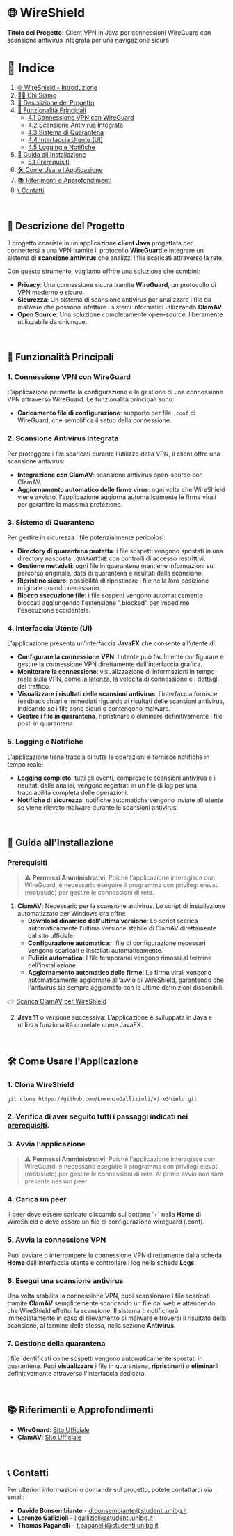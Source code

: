 # 🌐 WireShield

**Titolo del Progetto:** Client VPN in Java per connessioni WireGuard con scansione antivirus integrata per una navigazione sicura


# 📖 Indice

1. [🌐 WireShield - Introduzione](#-wireshield---introduzione)  
2. [🧑‍💻 Chi Siamo](#-chi-siamo)  
3. [📝 Descrizione del Progetto](#-descrizione-del-progetto)  
4. [🔑 Funzionalità Principali](#-funzionalità-principali)  
   - [4.1 Connessione VPN con WireGuard](#1-connessione-vpn-con-wireguard)  
   - [4.2 Scansione Antivirus Integrata](#2-scansione-antivirus-integrata)
   - [4.3 Sistema di Quarantena](#3-sistema-di-quarantena)
   - [4.4 Interfaccia Utente (UI)](#4-interfaccia-utente-ui)  
   - [4.5 Logging e Notifiche](#5-logging-e-notifiche)
5. [🚀 Guida all'Installazione](#-guida-allinstallazione)  
   - [5.1 Prerequisiti](#prerequisiti)  
6. [🛠️ Come Usare l'Applicazione](#%EF%B8%8F-come-usare-lapplicazione)  
7. [📚 Riferimenti e Approfondimenti](#-riferimenti-e-approfondimenti)  
8. [📞 Contatti](#-contatti)

&nbsp;
## 📝 Descrizione del Progetto

Il progetto consiste in un'applicazione **client Java** progettata per connettersi a una VPN tramite il protocollo **WireGuard** e integrare un sistema di **scansione antivirus** che analizzi i file scaricati attraverso la rete. 

Con questo strumento, vogliamo offrire una soluzione che combini:

- **Privacy**: Una connessione sicura tramite **WireGuard**, un protocollo di VPN moderno e sicuro.
- **Sicurezza**: Un sistema di scansione antivirus per analizzare i file da malware che possono infettare i sistemi informatici utilizzando **ClamAV**.
- **Open Source**: Una soluzione completamente open-source, liberamente utilizzabile da chiunque.

&nbsp;
## 🔑 Funzionalità Principali

### 1. Connessione VPN con WireGuard
L’applicazione permette la configurazione e la gestione di una connessione VPN attraverso WireGuard. Le funzionalità principali sono:
 <!--  - **Configurazione con chiavi**: l'utente può configurare la connessione tramite chiavi pubbliche e private. -->
   - **Caricamento file di configurazione**: supporto per file `.conf` di WireGuard, che semplifica il setup della connessione.

### 2. Scansione Antivirus Integrata
Per proteggere i file scaricati durante l’utilizzo della VPN, il client offre una scansione antivirus:
   - **Integrazione con ClamAV**: scansione antivirus open-source con ClamAV.
   - **Aggiornamento automatico delle firme virus**: ogni volta che WireShield viene avviato, l'applicazione aggiorna automaticamente le firme virali per garantire la massima protezione.

### 3. Sistema di Quarantena
Per gestire in sicurezza i file potenzialmente pericolosi:
- **Directory di quarantena protetta**: i file sospetti vengono spostati in una directory nascosta `.QUARANTINE` con controlli di accesso restrittivi.
- **Gestione metadati**: ogni file in quarantena mantiene informazioni sul percorso originale, data di quarantena e risultati della scansione.
- **Ripristino sicuro**: possibilità di ripristinare i file nella loro posizione originale quando necessario.
- **Blocco esecuzione file**: i file sospetti vengono automaticamente bloccati aggiungendo l'estensione ".blocked" per impedirne l'esecuzione accidentale.

### 4. Interfaccia Utente (UI)
L’applicazione presenta un’interfaccia **JavaFX** che consente all’utente di:
   - **Configurare la connessione VPN**: l'utente può facilmente configurare e gestire la connessione VPN direttamente dall'interfaccia grafica.
   - **Monitorare la connessione**: visualizzazione di informazioni in tempo reale sulla VPN, come la latenza, la velocità di connessione e i dettagli del traffico.
   - **Visualizzare i risultati delle scansioni antivirus**: l'interfaccia fornisce feedback chiari e immediati riguardo ai risultati delle scansioni antivirus, indicando se i file sono sicuri o contengono malware.
   - **Gestire i file in quarantena**, ripristinare o eliminare definitivamente i file posti in quarantena.

### 5. Logging e Notifiche
L’applicazione tiene traccia di tutte le operazioni e fornisce notifiche in tempo reale:
   - **Logging completo**: tutti gli eventi, comprese le scansioni antivirus e i risultati delle analisi, vengono registrati in un file di log per una tracciabilità completa delle operazioni.
   - **Notifiche di sicurezza**: notifiche automatiche vengono inviate all'utente se viene rilevato malware durante le scansioni antivirus.

&nbsp;
## 🚀 Guida all'Installazione

### Prerequisiti

> ⚠️ **Permessi Amministrativi**: Poiché l’applicazione interagisce con WireGuard, è necessario eseguire il programma con privilegi elevati (root/sudo) per gestire le connessioni di rete.

1. **ClamAV**: Necessario per la scansione antivirus. Lo script di installazione automatizzato per Windows ora offre:
   - **Download dinamico dell'ultima versione**: Lo script scarica automaticamente l'ultima versione stabile di ClamAV direttamente dal sito ufficiale.
   - **Configurazione automatica**: I file di configurazione necessari vengono scaricati e installati automaticamente.
   - **Pulizia automatica**: I file temporanei vengono rimossi al termine dell'installazione.
   - **Aggiornamento automatico delle firme**: Le firme virali vengono automaticamente aggiornate all'avvio di WireShield, garantendo che l'antivirus sia sempre aggiornato con le ultime definizioni disponibili.

👉 [Scarica ClamAV per WireShield](https://github.com/LorenzoGallizioli/WireShield/blob/main/wireshield/bin/clamAV/clamAV_Installer.exe)

2. **Java 11** o versione successiva: L’applicazione è sviluppata in Java e utilizza funzionalità correlate come JavaFX.


&nbsp;
## 🛠️ Come Usare l'Applicazione

### 1. Clona WireShield
`git clone https://github.com/LorenzoGallizioli/WireShield.git`

### 2. Verifica di aver seguito tutti i passaggi indicati nei [prerequisiti](#prerequisiti).

### 3. Avvia l'applicazione
> ⚠️ **Permessi Amministrativi**: Poiché l’applicazione interagisce con WireGuard, è necessario eseguire il programma con privilegi elevati (root/sudo) per gestire le connessioni di rete.
Al primo avvio non sarà presente nessun peer.

### 4. Carica un peer
Il peer deve essere caricato cliccando sul bottone '+' nella **Home** di WireShield e deve essere un file di configurazione wireguard (.conf).

### 5. Avvia la connessione VPN
Puoi avviare o interrompere la connessione VPN direttamente dalla scheda **Home** dell'interfaccia utente e controllare i log nella scheda **Logs**.

### 6. Esegui una scansione antivirus
Una volta stabilita la connessione VPN, puoi scansionare i file scaricati tramite **ClamAV** semplicemente scaricando un file dal web e attendendo che WireShield effettui la scansione. Il sistema ti notificherà immediatamente in caso di rilevamento di malware e troverai il risultato della scansione, al termine della stessa, nella sezione **Antivirus**.

### 7. Gestione della quarantena
I file identificati come sospetti vengono automaticamente spostati in quarantena. Puoi **visualizzare** i file in quarantena, **ripristinarli** o **eliminarli** definitivamente attraverso l'interfaccia dedicata.

&nbsp;
## 📚 Riferimenti e Approfondimenti

- **WireGuard**: [Sito Ufficiale](https://www.wireguard.com/)
- **ClamAV**: [Sito Ufficiale](https://www.clamav.net/)

&nbsp;
## 📞 Contatti

Per ulteriori informazioni o domande sul progetto, potete contattarci via email:

- **Davide Bonsembiante** - [d.bonsembiante@studenti.unibg.it](mailto:d.bonsembiante@studenti.unibg.it])
- **Lorenzo Gallizioli** - [l.gallizioli@studenti.unibg.it](mailto:l.gallizioli@studenti.unibg.it)
- **Thomas Paganelli** - [t.paganelli@studenti.unibg.it](mailto:t.paganelli@studenti.unibg.it)
